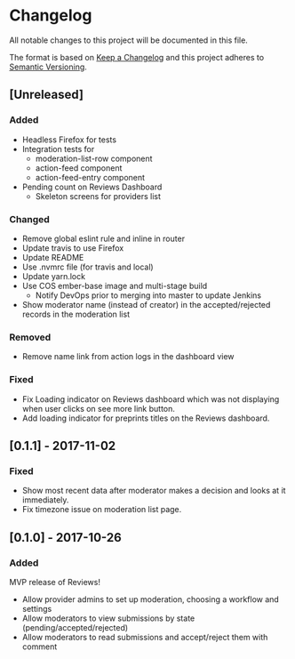 # Changelog
All notable changes to this project will be documented in this file.

The format is based on [Keep a Changelog](http://keepachangelog.com/en/1.0.0/)
and this project adheres to [Semantic Versioning](http://semver.org/spec/v2.0.0.html).

## [Unreleased]
### Added
- Headless Firefox for tests
- Integration tests for
  - moderation-list-row component
  - action-feed component
  - action-feed-entry component
- Pending count on Reviews Dashboard
  - Skeleton screens for providers list

### Changed
- Remove global eslint rule and inline in router
- Update travis to use Firefox
- Update README
- Use .nvmrc file (for travis and local)
- Update yarn.lock
- Use COS ember-base image and multi-stage build
  - Notify DevOps prior to merging into master to update Jenkins
- Show moderator name (instead of creator) in the accepted/rejected records in the moderation list

### Removed
- Remove name link from action logs in the dashboard view

### Fixed
- Fix Loading indicator on Reviews dashboard which was not displaying when user clicks on see more link button.
- Add loading indicator for preprints titles on the Reviews dashboard.

## [0.1.1] - 2017-11-02
### Fixed
* Show most recent data after moderator makes a decision and looks at it immediately.
* Fix timezone issue on moderation list page.

## [0.1.0] - 2017-10-26
### Added
MVP release of Reviews!

* Allow provider admins to set up moderation, choosing a workflow and settings
* Allow moderators to view submissions by state (pending/accepted/rejected)
* Allow moderators to read submissions and accept/reject them with comment
